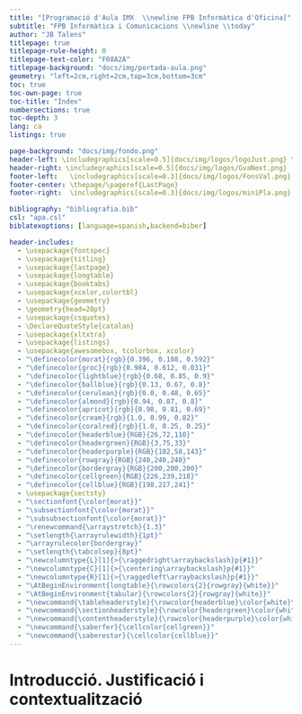 ```yaml
---
title: "[Programació d'Aula IMX  \\newline FPB Informàtica d'Oficina]"
subtitle: "FPB Informàtica i Comunicacions \\newline \\today"
author: "JB Talens"
titlepage: true
titlepage-rule-height: 0
titlepage-text-color: "F08A2A"
titlepage-background: "docs/img/portada-aula.png"
geometry: "left=2cm,right=2cm,top=3cm,bottom=3cm"
toc: true
toc-own-page: true
toc-title: "Índex"
numbersections: true
toc-depth: 3
lang: ca
listings: true

page-background: "docs/img/fondo.png"
header-left: \includegraphics[scale=0.5]{docs/img/logos/logoJust.png} \textcolor{morat}{| Programació d'Aula IMX}
header-right: \includegraphics[scale=0.5]{docs/img/logos/GvaNext.png}
footer-left:   \includegraphics[scale=0.3]{docs/img/logos/FonsVal.png}
footer-center: \thepage/\pageref{LastPage}
footer-right:  \includegraphics[scale=0.3]{docs/img/logos/miniPla.png}

bibliography: "bibliografia.bib"
csl: "apa.csl"
biblatexoptions: [language=spanish,backend=biber]

header-includes:
  - \usepackage{fontspec}
  - \usepackage{titling}
  - \usepackage{lastpage}
  - \usepackage{longtable}
  - \usepackage{booktabs}
  - \usepackage{xcolor,colortbl}
  - \usepackage{geometry}
  - \geometry{head=28pt}
  - \usepackage{csquotes}
  - \DeclareQuoteStyle{catalan}
  - \usepackage{xltxtra}
  - \usepackage{listings}
  - \usepackage{awesomebox, tcolorbox, xcolor}
  - "\definecolor{morat}{rgb}{0.396, 0.188, 0.592}"
  - "\definecolor{groc}{rgb}{0.984, 0.612, 0.031}"
  - "\definecolor{lightblue}{rgb}{0.68, 0.85, 0.9}"
  - "\definecolor{ballblue}{rgb}{0.13, 0.67, 0.8}"
  - "\definecolor{cerulean}{rgb}{0.0, 0.48, 0.65}"
  - "\definecolor{almond}{rgb}{0.94, 0.87, 0.8}"
  - "\definecolor{apricot}{rgb}{0.98, 0.81, 0.69}"
  - "\definecolor{cream}{rgb}{1.0, 0.99, 0.82}"
  - "\definecolor{coralred}{rgb}{1.0, 0.25, 0.25}"
  - "\definecolor{headerblue}{RGB}{26,72,110}"
  - "\definecolor{headergreen}{RGB}{3,75,33}"
  - "\definecolor{headerpurple}{RGB}{102,58,143}"
  - "\definecolor{rowgray}{RGB}{240,240,240}"
  - "\definecolor{bordergray}{RGB}{200,200,200}"
  - "\definecolor{cellgreen}{RGB}{226,239,218}"
  - "\definecolor{cellblue}{RGB}{198,217,241}"
  - \usepackage{sectsty}
  - "\sectionfont{\color{morat}}"
  - "\subsectionfont{\color{morat}}"
  - "\subsubsectionfont{\color{morat}}"
  - "\renewcommand{\arraystretch}{1.3}"
  - "\setlength{\arrayrulewidth}{1pt}"
  - "\arrayrulecolor{bordergray}"
  - "\setlength{\tabcolsep}{8pt}"
  - "\newcolumntype{L}[1]{>{\raggedright\arraybackslash}p{#1}}"
  - "\newcolumntype{C}[1]{>{\centering\arraybackslash}p{#1}}"
  - "\newcolumntype{R}[1]{>{\raggedleft\arraybackslash}p{#1}}"
  - "\AtBeginEnvironment{longtable}{\rowcolors{2}{rowgray}{white}}"
  - "\AtBeginEnvironment{tabular}{\rowcolors{2}{rowgray}{white}}"
  - "\newcommand{\tableheaderstyle}{\rowcolor{headerblue}\color{white}\bfseries}"
  - "\newcommand{\sectionheaderstyle}{\rowcolor{headergreen}\color{white}\bfseries}"
  - "\newcommand{\contentheaderstyle}{\rowcolor{headerpurple}\color{white}\bfseries}"
  - "\newcommand{\saberfer}{\cellcolor{cellgreen}}"
  - "\newcommand{\saberestar}{\cellcolor{cellblue}}"
---
```


# Introducció. Justificació i contextualització
